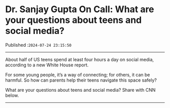 # Dr. Sanjay Gupta On Call: What are your questions about teens and social media?

Published :`2024-07-24 23:15:50`

---

About half of US teens spend at least four hours a day on social media, according to a new White House report.

For some young people, it’s a way of connecting; for others, it can be harmful. So how can parents help their teens navigate this space safely?

What are your questions about teens and social media? Share with CNN below.

---

